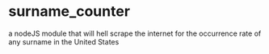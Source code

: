 # surname_counter
a nodeJS module that will hell scrape the internet for the occurrence rate of any surname in the United States
